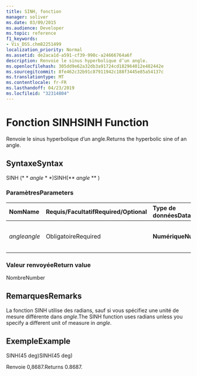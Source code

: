 ```yaml
---
title: SINH, fonction
manager: soliver
ms.date: 03/09/2015
ms.audience: Developer
ms.topic: reference
f1_keywords:
- Vis_DSS.chm82251499
localization_priority: Normal
ms.assetid: de2aca1d-a591-cf39-990c-a24666764a6f
description: Renvoie le sinus hyperbolique d’un angle.
ms.openlocfilehash: 305dd9e62a32db3a91724cd182964012e482442e
ms.sourcegitcommit: 8fe462c32b91c87911942c188f3445e85a54137c
ms.translationtype: MT
ms.contentlocale: fr-FR
ms.lasthandoff: 04/23/2019
ms.locfileid: "32314804"
---
```

# <a name="sinh-function"></a><span data-ttu-id="32f78-103">Fonction SINH</span><span class="sxs-lookup"><span data-stu-id="32f78-103">SINH Function</span></span>

<span data-ttu-id="32f78-104">Renvoie le sinus hyperbolique d’un angle.</span><span class="sxs-lookup"><span data-stu-id="32f78-104">Returns the hyperbolic sine of an angle.</span></span> 
  
## <a name="syntax"></a><span data-ttu-id="32f78-105">Syntaxe</span><span class="sxs-lookup"><span data-stu-id="32f78-105">Syntax</span></span>

<span data-ttu-id="32f78-106">SINH (\* \* *angle* \* \*)</span><span class="sxs-lookup"><span data-stu-id="32f78-106">SINH(\*\* *angle* \*\* )</span></span> 
  
### <a name="parameters"></a><span data-ttu-id="32f78-107">Paramètres</span><span class="sxs-lookup"><span data-stu-id="32f78-107">Parameters</span></span>

|<span data-ttu-id="32f78-108">**Nom**</span><span class="sxs-lookup"><span data-stu-id="32f78-108">**Name**</span></span>|<span data-ttu-id="32f78-109">**Requis/Facultatif**</span><span class="sxs-lookup"><span data-stu-id="32f78-109">**Required/Optional**</span></span>|<span data-ttu-id="32f78-110">**Type de données**</span><span class="sxs-lookup"><span data-stu-id="32f78-110">**Data Type**</span></span>|<span data-ttu-id="32f78-111">**Description**</span><span class="sxs-lookup"><span data-stu-id="32f78-111">**Description**</span></span>|
|:-----|:-----|:-----|:-----|
| <span data-ttu-id="32f78-112">_angle_</span><span class="sxs-lookup"><span data-stu-id="32f78-112">_angle_</span></span> <br/> |<span data-ttu-id="32f78-113">Obligatoire</span><span class="sxs-lookup"><span data-stu-id="32f78-113">Required</span></span>  <br/> |<span data-ttu-id="32f78-114">**Numérique**</span><span class="sxs-lookup"><span data-stu-id="32f78-114">**Numeric**</span></span> <br/> |<span data-ttu-id="32f78-115">Angle d'obtention du sinus hyperbolique.</span><span class="sxs-lookup"><span data-stu-id="32f78-115">The angle of which to get the hyperbolic sine.</span></span>  <br/> |
   
### <a name="return-value"></a><span data-ttu-id="32f78-116">Valeur renvoyée</span><span class="sxs-lookup"><span data-stu-id="32f78-116">Return value</span></span>

<span data-ttu-id="32f78-117">Nombre</span><span class="sxs-lookup"><span data-stu-id="32f78-117">Number</span></span>
  
## <a name="remarks"></a><span data-ttu-id="32f78-118">Remarques</span><span class="sxs-lookup"><span data-stu-id="32f78-118">Remarks</span></span>

<span data-ttu-id="32f78-119">La fonction SINH utilise des radians, sauf si vous spécifiez une unité de mesure différente dans _angle_.</span><span class="sxs-lookup"><span data-stu-id="32f78-119">The SINH function uses radians unless you specify a different unit of measure in  _angle_.</span></span>
  
## <a name="example"></a><span data-ttu-id="32f78-120">Exemple</span><span class="sxs-lookup"><span data-stu-id="32f78-120">Example</span></span>

<span data-ttu-id="32f78-121">SINH(45 deg)</span><span class="sxs-lookup"><span data-stu-id="32f78-121">SINH(45 deg)</span></span> 
  
<span data-ttu-id="32f78-122">Renvoie 0,8687.</span><span class="sxs-lookup"><span data-stu-id="32f78-122">Returns 0.8687.</span></span> 
  

